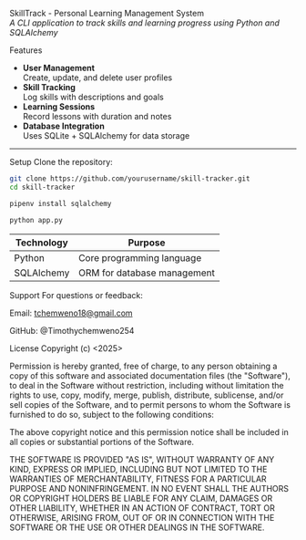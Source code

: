 SkillTrack - Personal Learning Management System  
*A CLI application to track skills and learning progress using Python and SQLAlchemy*


Features
- **User Management**  
  Create, update, and delete user profiles
- **Skill Tracking**  
  Log skills with descriptions and goals
- **Learning Sessions**  
  Record lessons with duration and notes
- **Database Integration**  
  Uses SQLite + SQLAlchemy for data storage

---

Setup 
Clone the repository:
   ```bash
   git clone https://github.com/yourusername/skill-tracker.git
   cd skill-tracker

   pipenv install sqlalchemy

   python app.py
```
| Technology  | Purpose                         |
|-------------|---------------------------------|
| Python      | Core programming language       |
| SQLAlchemy  | ORM for database management     |

Support
For questions or feedback:

Email: tchemweno18@gmail.com

GitHub: @Timothychemweno254

License
Copyright (c) <2025> <copyright holders>

Permission is hereby granted, free of charge, to any person obtaining a copy of this software and associated documentation files (the "Software"), to deal in the Software without restriction, including without limitation the rights to use, copy, modify, merge, publish, distribute, sublicense, and/or sell copies of the Software, and to permit persons to whom the Software is furnished to do so, subject to the following conditions:

The above copyright notice and this permission notice shall be included in all copies or substantial portions of the Software.

THE SOFTWARE IS PROVIDED "AS IS", WITHOUT WARRANTY OF ANY KIND, EXPRESS OR IMPLIED, INCLUDING BUT NOT LIMITED TO THE WARRANTIES OF MERCHANTABILITY, FITNESS FOR A PARTICULAR PURPOSE AND NONINFRINGEMENT. IN NO EVENT SHALL THE AUTHORS OR COPYRIGHT HOLDERS BE LIABLE FOR ANY CLAIM, DAMAGES OR OTHER LIABILITY, WHETHER IN AN ACTION OF CONTRACT, TORT OR OTHERWISE, ARISING FROM, OUT OF OR IN CONNECTION WITH THE SOFTWARE OR THE USE OR OTHER DEALINGS IN THE SOFTWARE.



